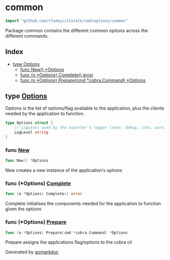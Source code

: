 <!-- Code generated by gomarkdoc. DO NOT EDIT -->

# common

```go
import "github.com/tfadeyi/slotalk/cmd/options/common"
```

Package common contains the different common options across the different commands.

## Index

- [type Options](<#Options>)
  - [func New\(\) \*Options](<#New>)
  - [func \(o \*Options\) Complete\(\) error](<#Options.Complete>)
  - [func \(o \*Options\) Prepare\(cmd \*cobra.Command\) \*Options](<#Options.Prepare>)


<a name="Options"></a>
## type [Options](<https://github.com/tfadeyi/sloth-simple-comments/blob/main/cmd/options/common/options.go#L15-L18>)

Options is the list of options/flag available to the application, plus the clients needed by the application to function.

```go
type Options struct {
    // LogLevel used by the exporter's logger (none, debug, info, warn)
    LogLevel string
}
```

<a name="New"></a>
### func [New](<https://github.com/tfadeyi/sloth-simple-comments/blob/main/cmd/options/common/options.go#L22>)

```go
func New() *Options
```

New creates a new instance of the application's options

<a name="Options.Complete"></a>
### func \(\*Options\) [Complete](<https://github.com/tfadeyi/sloth-simple-comments/blob/main/cmd/options/common/options.go#L33>)

```go
func (o *Options) Complete() error
```

Complete initialises the components needed for the application to function given the options

<a name="Options.Prepare"></a>
### func \(\*Options\) [Prepare](<https://github.com/tfadeyi/sloth-simple-comments/blob/main/cmd/options/common/options.go#L27>)

```go
func (o *Options) Prepare(cmd *cobra.Command) *Options
```

Prepare assigns the applications flag/options to the cobra cli

Generated by [gomarkdoc](<https://github.com/princjef/gomarkdoc>)
